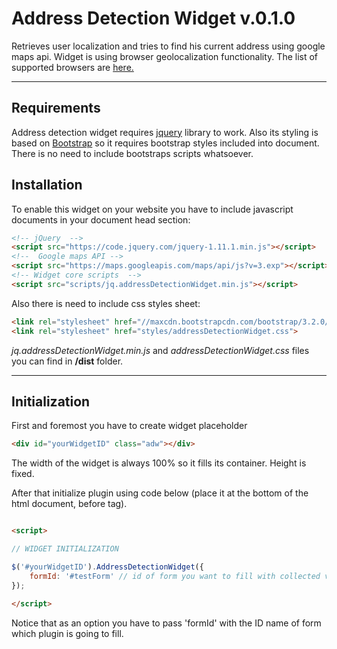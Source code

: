 Address Detection Widget v.0.1.0
===================

Retrieves user localization and tries to find his current address using google maps api. Widget is using browser geolocalization functionality. The list of supported browsers are [here.](http://caniuse.com/#feat=geolocation) 

----------

Requirements
-------------

Address detection widget requires [jquery](http://jquery.com/) library to work. Also its styling is based on [Bootstrap](http://getbootstrap.com/) so it requires bootstrap styles included into document. There is no need to include bootstraps scripts whatsoever. 


Installation
-------------

To enable this widget on your website you have to include javascript documents in your document head section:
 ```html
 <!-- jQuery  -->
 <script src="https://code.jquery.com/jquery-1.11.1.min.js"></script>
 <!--  Google maps API -->
 <script src="https://maps.googleapis.com/maps/api/js?v=3.exp"></script>
 <!-- Widget core scripts  -->
 <script src="scripts/jq.addressDetectionWidget.min.js"></script>
 ```

Also there is need to include css styles sheet:
```html
<link rel="stylesheet" href="//maxcdn.bootstrapcdn.com/bootstrap/3.2.0/css/bootstrap.min.css" >
<link rel="stylesheet" href="styles/addressDetectionWidget.css">
```

*jq.addressDetectionWidget.min.js* and *addressDetectionWidget.css* files you can find in **/dist** folder.

-----------------

Initialization
-----------

First and foremost you have to create widget placeholder
```html
<div id="yourWidgetID" class="adw"></div>
```

The width of the widget is always 100% so it fills its container. Height is fixed.

After that initialize plugin using code below (place it at the bottom of the html document, before </body> tag).
```html

<script>

// WIDGET INITIALIZATION

$('#yourWidgetID').AddressDetectionWidget({
    formId: '#testForm' // id of form you want to fill with collected values
});

</script>

```

Notice that as an option you have to pass 'formId' with the ID name of form which plugin is going to fill.
